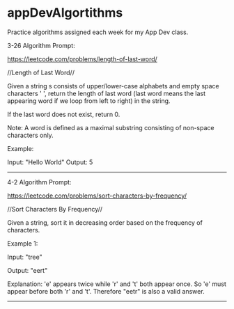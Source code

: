 # appDevAlgortithms
Practice algorithms assigned each week for my App Dev class. 

3-26 Algorithm Prompt:

https://leetcode.com/problems/length-of-last-word/

//Length of Last Word//

Given a string s consists of upper/lower-case alphabets and empty space characters ' ', return the length of last word (last word means the last appearing word if we loop from left to right) in the string.

If the last word does not exist, return 0.

Note: A word is defined as a maximal substring consisting of non-space characters only.

Example:

Input: "Hello World"
Output: 5
_____________________________________

4-2 Algorithm Prompt:

https://leetcode.com/problems/sort-characters-by-frequency/

//Sort Characters By Frequency//

Given a string, sort it in decreasing order based on the frequency of characters.

Example 1:

Input:
"tree"

Output:
"eert"

Explanation:
'e' appears twice while 'r' and 't' both appear once.
So 'e' must appear before both 'r' and 't'. Therefore "eetr" is also a valid answer.
_____________________________________
